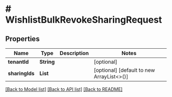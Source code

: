 # # WishlistBulkRevokeSharingRequest


## Properties 


Name | Type | Description | Notes
------------ | ------------- | ------------- | -------------
**tenantId**| **String** |   | [optional]
**sharingIds**| **List<String>** |   | [optional] [default to new ArrayList<>()]


[[Back to Model list]](../../README.md#models) [[Back to API list]](../../README.md#endpoints) [[Back to README]](../../README.md)

